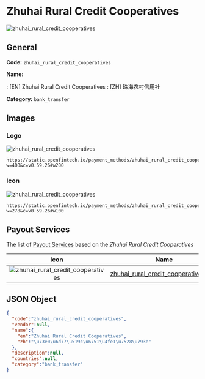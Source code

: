 
# Zhuhai Rural Credit Cooperatives 
![zhuhai_rural_credit_cooperatives](https://static.openfintech.io/payment_methods/zhuhai_rural_credit_cooperatives/logo.svg?w=400&c=v0.59.26#w200)  

## General 
**Code:** `zhuhai_rural_credit_cooperatives` 
 
**Name:** 
 
:	[EN] Zhuhai Rural Credit Cooperatives 
:	[ZH] 珠海农村信用社 
 
**Category:** `bank_transfer` 
 

## Images 

### Logo 
![zhuhai_rural_credit_cooperatives](https://static.openfintech.io/payment_methods/zhuhai_rural_credit_cooperatives/logo.svg?w=400&c=v0.59.26#w200)  

```
https://static.openfintech.io/payment_methods/zhuhai_rural_credit_cooperatives/logo.svg?w=400&c=v0.59.26#w200
```  

### Icon 
![zhuhai_rural_credit_cooperatives](https://static.openfintech.io/payment_methods/zhuhai_rural_credit_cooperatives/icon.svg?w=278&c=v0.59.26#w100)  

```
https://static.openfintech.io/payment_methods/zhuhai_rural_credit_cooperatives/icon.svg?w=278&c=v0.59.26#w100
```  

## Payout Services 
 
The list of [Payout Services](/payout-services/) based on the _Zhuhai Rural Credit Cooperatives_ 

|Icon|Name|Code| 
|:---:|:---:|:---:| 
|![zhuhai_rural_credit_cooperatives](https://static.openfintech.io/payout_methods/zhuhai_rural_credit_cooperatives/icon.png?w=278&c=v0.59.26#w40) |[zhuhai_rural_credit_cooperatives_cny](/payout-services/zhuhai_rural_credit_cooperatives_cny/)|`zhuhai_rural_credit_cooperatives_cny`| 
 

## JSON Object 

```json
{
  "code":"zhuhai_rural_credit_cooperatives",
  "vendor":null,
  "name":{
    "en":"Zhuhai Rural Credit Cooperatives",
    "zh":"\u73e0\u6d77\u519c\u6751\u4fe1\u7528\u793e"
  },
  "description":null,
  "countries":null,
  "category":"bank_transfer"
}
```  
